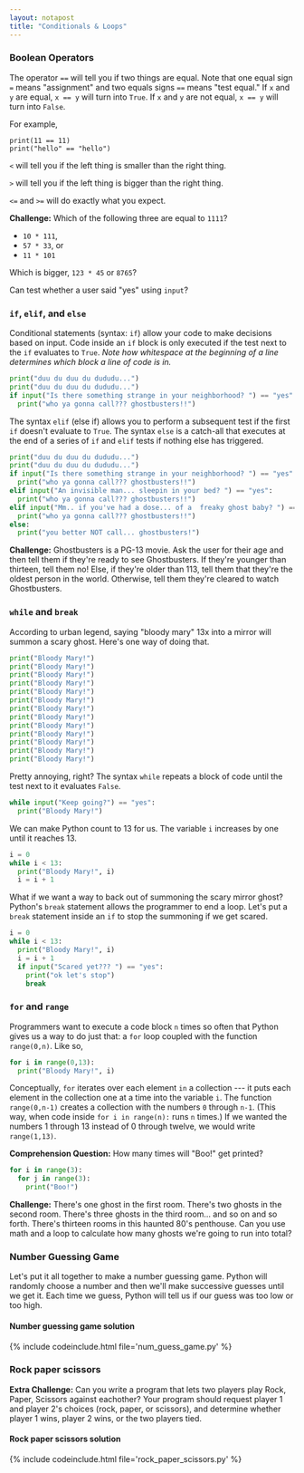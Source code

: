```yaml
---
layout: notapost
title: "Conditionals & Loops"
---
```


### Boolean Operators

The operator `==` will tell you if two things are equal.
Note that one equal sign `=` means "assignment" and two equals signs `==` means "test equal."
If `x` and `y` are equal, `x == y` will turn into `True`.
If `x` and `y` are not equal, `x == y` will turn into `False`.

For example,
```
print(11 == 11)
print("hello" == "hello")
```

`<` will tell you if the left thing is smaller than the right thing.

`>` will tell you if the left thing is bigger than the right thing.

`<=` and `>=` will do exactly what you expect.

**Challenge:**
Which of the following three are equal to `1111`?
* `10 * 111`,
* `57 * 33`, or
* `11 * 101`

Which is bigger, `123 * 45` or `8765`?

Can test whether a user said "yes" using `input`?

### `if`, `elif`, and `else`

Conditional statements (syntax: `if`) allow your code to make decisions based on input.
Code inside an `if` block is only executed if the test next to the `if` evaluates to `True`.
*Note how whitespace at the beginning of a line determines which block a line of code is in.*

```python
print("duu du duu du dududu...")
print("duu du duu du dududu...")
if input("Is there something strange in your neighborhood? ") == "yes":
  print("who ya gonna call??? ghostbusters!!")
```

The syntax `elif` (else if) allows you to perform a subsequent test if the first `if` doesn't evaluate to `True`.
The syntax `else` is a catch-all that executes at the end of a series of `if` and `elif` tests if nothing else has triggered.

```python
print("duu du duu du dududu...")
print("duu du duu du dududu...")
if input("Is there something strange in your neighborhood? ") == "yes":
  print("who ya gonna call??? ghostbusters!!")
elif input("An invisible man... sleepin in your bed? ") == "yes":
  print("who ya gonna call??? ghostbusters!!")
elif input("Mm.. if you've had a dose... of a  freaky ghost baby? ") == "yes":
  print("who ya gonna call??? ghostbusters!!")
else:
  print("you better NOT call... ghostbusters!")
```

**Challenge:**
Ghostbusters is a PG-13 movie.
Ask the user for their age and then tell them if they're ready to see Ghostbusters.
If they're younger than thirteen, tell them no!
Else, if they're older than 113, tell them that they're the oldest person in the world.
Otherwise, tell them they're cleared to watch Ghostbusters.

### `while` and `break`

According to urban legend, saying "bloody mary" 13x into a mirror will summon a scary ghost.
Here's one way of doing that.

```python
print("Bloody Mary!")
print("Bloody Mary!")
print("Bloody Mary!")
print("Bloody Mary!")
print("Bloody Mary!")
print("Bloody Mary!")
print("Bloody Mary!")
print("Bloody Mary!")
print("Bloody Mary!")
print("Bloody Mary!")
print("Bloody Mary!")
print("Bloody Mary!")
print("Bloody Mary!")
```

Pretty annoying, right?
The syntax `while` repeats a block of code until the test next to it evaluates `False`.

```python
while input("Keep going?") == "yes":
  print("Bloody Mary!")
```

We can make Python count to 13 for us.
The variable `i` increases by one until it reaches 13.

```python
i = 0
while i < 13:
  print("Bloody Mary!", i)
  i = i + 1
```

What if we want a way to back out of summoning the scary mirror ghost?
Python's `break` statement allows the programmer to end a loop.
Let's put a `break` statement inside an `if` to stop the summoning if we get scared.

```python
i = 0
while i < 13:
  print("Bloody Mary!", i)
  i = i + 1
  if input("Scared yet??? ") == "yes":
    print("ok let's stop")
    break
```

### `for` and `range`

Programmers want to execute a code block `n` times so often that Python gives us a way to do just that: a `for` loop coupled with the function `range(0,n)`.
Like so,

```python
for i in range(0,13):
  print("Bloody Mary!", i)
```

Conceptually, `for` iterates over each element `in` a collection --- it puts each element in the collection one at a time into the variable `i`.
The function `range(0,n-1)` creates a collection with the numbers `0` through `n-1`.
(This way, when code inside `for i in range(n):` runs `n` times.)
If we wanted the numbers 1 through 13 instead of 0 through twelve, we would write `range(1,13)`.

**Comprehension Question:**
How many times will "Boo!" get printed?

```python
for i in range(3):
  for j in range(3):
    print("Boo!")
```

**Challenge:**
There's one ghost in the first room.
There's two ghosts in the second room.
There's three ghosts in the third room... and so on and so forth.
There's thirteen rooms in this haunted 80's penthouse.
Can you use math and a loop to calculate how many ghosts we're going to run into total?

### Number Guessing Game

Let's put it all together to make a number guessing game.
Python will randomly choose a number and then we'll make successive guesses until we get it.
Each time we guess, Python will tell us if our guess was too low or too high.

#### Number guessing game solution

{% include codeinclude.html file='num_guess_game.py' %}

### Rock paper scissors

**Extra Challenge:**
Can you write a program that lets two players play Rock, Paper, Scissors against eachother?
Your program should request player 1 and player 2's choices (rock, paper, or scissors), and determine whether player 1 wins, player 2 wins, or the two players tied.

#### Rock paper scissors solution

{% include codeinclude.html file='rock_paper_scissors.py' %}

